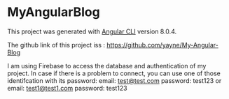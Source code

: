 # MyAngularBlog

This project was generated with [Angular CLI](https://github.com/angular/angular-cli) version 8.0.4.

The github link of this project iss : https://github.com/yayne/My-Angular-Blog

I am using Firebase to access the database and authentication of my project. In case if there is a problem to connect, you can use one of those identifcation with its password:
email: test@test.com
password: test123
or
email: test1@test1.com
password: test123
